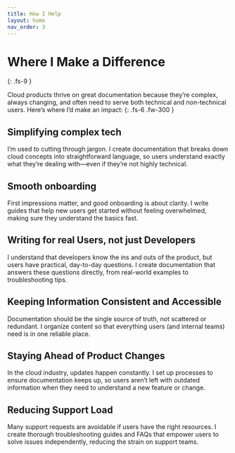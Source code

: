 ```yaml
---
title: How I Help
layout: home
nav_order: 3
---
```


# Where I Make a Difference
{: .fs-9 }

Cloud products thrive on great documentation because they’re complex, always changing, and often need to serve both technical and non-technical users. Here’s where I’d make an impact:
{: .fs-6 .fw-300 }

## Simplifying complex tech 

I’m used to cutting through jargon. I create documentation that breaks down cloud concepts into straightforward language, so users understand exactly what they’re dealing with—even if they’re not highly technical.

## Smooth onboarding

First impressions matter, and good onboarding is about clarity. I write guides that help new users get started without feeling overwhelmed, making sure they understand the basics fast.

## Writing for real Users, not just Developers

I understand that developers know the ins and outs of the product, but users have practical, day-to-day questions. I create documentation that answers these questions directly, from real-world examples to troubleshooting tips.

## Keeping Information Consistent and Accessible

Documentation should be the single source of truth, not scattered or redundant. I organize content so that everything users (and internal teams) need is in one reliable place.

## Staying Ahead of Product Changes

In the cloud industry, updates happen constantly. I set up processes to ensure documentation keeps up, so users aren’t left with outdated information when they need to understand a new feature or change.

## Reducing Support Load 

Many support requests are avoidable if users have the right resources. I create thorough troubleshooting guides and FAQs that empower users to solve issues independently, reducing the strain on support teams.